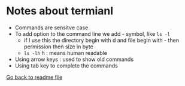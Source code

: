 # Notes about termianl

- Commands are sensitve case
- To add option to the command line we add - symbol, like `ls -l`
  - if I use this the directory begin with d and file begin with - then permission then size in byte
  - `ls -lh` h : means human readable
- Using arrow keys : used to show old commands
- Using tab key to complete the commands

[Go back to readme file](/readme.md)